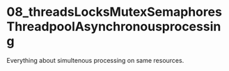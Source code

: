 # 08_threadsLocksMutexSemaphoresThreadpoolAsynchronousprocessing
Everything about simultenous processing on same resources.
